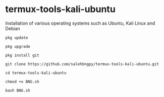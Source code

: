 # termux-tools-kali-ubuntu
Installation of various operating systems such as Ubuntu, Kali Linux and Debian

```
pkg update
```
```
pkg upgrade
```
```
pkg install git
```
```
git clone https://github.com/salehbngpy/termux-tools-kali-ubuntu.git
```
```
cd termux-tools-kali-ubuntu
```
```
chmod +x BNG.sh
```
```
bash BNG.sh
```
